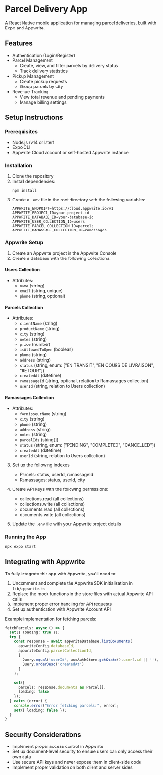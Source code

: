 # Parcel Delivery App

A React Native mobile application for managing parcel deliveries, built with Expo and Appwrite.

## Features

- Authentication (Login/Register)
- Parcel Management
  - Create, view, and filter parcels by delivery status
  - Track delivery statistics
- Pickup Management
  - Create pickup requests
  - Group parcels by city
- Revenue Tracking
  - View total revenue and pending payments
  - Manage billing settings

## Setup Instructions

### Prerequisites

- Node.js (v14 or later)
- Expo CLI
- Appwrite Cloud account or self-hosted Appwrite instance

### Installation

1. Clone the repository
2. Install dependencies:
   ```
   npm install
   ```
3. Create a `.env` file in the root directory with the following variables:
   ```
   APPWRITE_ENDPOINT=https://cloud.appwrite.io/v1
   APPWRITE_PROJECT_ID=your-project-id
   APPWRITE_DATABASE_ID=your-database-id
   APPWRITE_USER_COLLECTION_ID=users
   APPWRITE_PARCEL_COLLECTION_ID=parcels
   APPWRITE_RAMASSAGE_COLLECTION_ID=ramassages
   ```

### Appwrite Setup

1. Create an Appwrite project in the Appwrite Console
2. Create a database with the following collections:

#### Users Collection
- Attributes:
  - `name` (string)
  - `email` (string, unique)
  - `phone` (string, optional)

#### Parcels Collection
- Attributes:
  - `clientName` (string)
  - `productName` (string)
  - `city` (string)
  - `notes` (string)
  - `price` (number)
  - `isAllowedToOpen` (boolean)
  - `phone` (string)
  - `address` (string)
  - `status` (string, enum: ["EN TRANSIT", "EN COURS DE LIVRAISON", "RETOUR"])
  - `createdAt` (datetime)
  - `ramassageId` (string, optional, relation to Ramassages collection)
  - `userId` (string, relation to Users collection)

#### Ramassages Collection
- Attributes:
  - `fornisseurName` (string)
  - `city` (string)
  - `phone` (string)
  - `address` (string)
  - `notes` (string)
  - `parcelIds` (string[])
  - `status` (string, enum: ["PENDING", "COMPLETED", "CANCELLED"])
  - `createdAt` (datetime)
  - `userId` (string, relation to Users collection)

3. Set up the following indexes:
   - Parcels: status, userId, ramassageId
   - Ramassages: status, userId, city

4. Create API keys with the following permissions:
   - collections.read (all collections)
   - collections.write (all collections)
   - documents.read (all collections)
   - documents.write (all collections)

5. Update the `.env` file with your Appwrite project details

### Running the App

```
npx expo start
```

## Integrating with Appwrite

To fully integrate this app with Appwrite, you'll need to:

1. Uncomment and complete the Appwrite SDK initialization in `lib/appwrite.ts`
2. Replace the mock functions in the store files with actual Appwrite API calls
3. Implement proper error handling for API requests
4. Set up authentication with Appwrite Account API

Example implementation for fetching parcels:

```typescript
fetchParcels: async () => {
  set({ loading: true });
  try {
    const response = await appwriteDatabase.listDocuments(
      appwriteConfig.databaseId,
      appwriteConfig.parcelCollectionId,
      [
        Query.equal('userId', useAuthStore.getState().user?.id || ''),
        Query.orderDesc('createdAt')
      ]
    );
    
    set({ 
      parcels: response.documents as Parcel[],
      loading: false 
    });
  } catch (error) {
    console.error("Error fetching parcels:", error);
    set({ loading: false });
  }
}
```

## Security Considerations

- Implement proper access control in Appwrite
- Set up document-level security to ensure users can only access their own data
- Use secure API keys and never expose them in client-side code
- Implement proper validation on both client and server sides